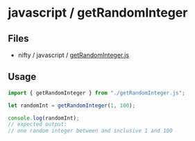 # javascript / getRandomInteger

## Files

- nifty / javascript / [getRandomInteger.js](../../javascript/getRandomInteger.js)

## Usage

```javascript
import { getRandomInteger } from "./getRandomInteger.js";

let randomInt = getRandomInteger(1, 100);

console.log(randomInt);
// expected output:
// one random integer between and inclusive 1 and 100
```
